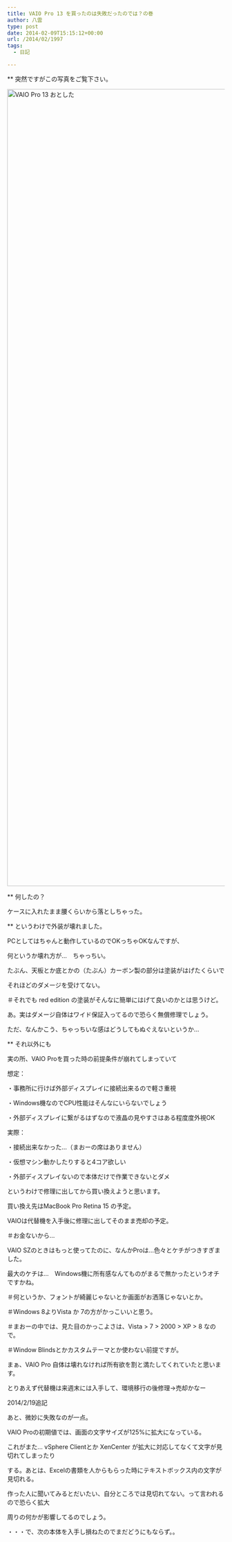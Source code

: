 ```yaml
---
title: VAIO Pro 13 を買ったのは失敗だったのでは？の巻
author: 八雲
type: post
date: 2014-02-09T15:15:12+00:00
url: /2014/02/1997
tags:
  - 日記

---
```

** 突然ですがこの写真をご覧下さい。
  
<!--more-->


  
[<img src="https://obs.maoh.company/yakumoblog/2018/07/2014-02-05-20.46.30.jpg" alt="VAIO Pro 13 おとした" width="3264" height="1840" class="alignnone size-full wp-image-1998" srcset="https://obs.maoh.company/yakumoblog/2018/07/2014-02-05-20.46.30.jpg 3264w, https://obs.maoh.company/yakumoblog/2018/07/2014-02-05-20.46.30-300x169.jpg 300w, https://obs.maoh.company/yakumoblog/2018/07/2014-02-05-20.46.30-768x433.jpg 768w, https://obs.maoh.company/yakumoblog/2018/07/2014-02-05-20.46.30-1024x577.jpg 1024w" sizes="(max-width: 3264px) 100vw, 3264px" />][1]

** 何したの？
  
ケースに入れたまま腰くらいから落としちゃった。

** というわけで外装が壊れました。
  
PCとしてはちゃんと動作しているのでOKっちゃOKなんですが、
  
何というか壊れ方が…　ちゃっちい。
  
たぶん、天板とか底とかの（たぶん）カーボン製の部分は塗装がはげたくらいで
  
それほどのダメージを受けてない。
  
＃それでも red edition の塗装がそんなに簡単にはげて良いのかとは思うけど。

あ。実はダメージ自体はワイド保証入ってるので恐らく無償修理でしょう。
  
ただ、なんかこう、ちゃっちいな感はどうしてもぬぐえないというか…

** それ以外にも
  
実の所、VAIO Proを買った時の前提条件が崩れてしまっていて
  
想定：
  
・事務所に行けば外部ディスプレイに接続出来るので軽さ重視
  
・Windows機なのでCPU性能はそんなにいらないでしょう
  
・外部ディスプレイに繋がるはずなので液晶の見やすさはある程度度外視OK
  
実際：
  
・接続出来なかった…（まおーの席はありません）
  
・仮想マシン動かしたりすると4コア欲しい
  
・外部ディスプレイないので本体だけで作業できないとダメ

というわけで修理に出してから買い換えようと思います。
  
買い換え先はMacBook Pro Retina 15 の予定。
  
VAIOは代替機を入手後に修理に出してそのまま売却の予定。
  
＃お金ないから…

VAIO SZのときはもっと使ってたのに、なんかProは…色々とケチがつきすぎました。
  
最大のケチは…　Windows機に所有感なんてものがまるで無かったというオチですかね。
  
＃何というか、フォントが綺麗じゃないとか画面がお洒落じゃないとか。
  
＃Windows 8よりVista か 7の方がかっこいいと思う。
  
＃まおーの中では、見た目のかっこよさは、Vista > 7 > 2000 > XP > 8 なので。
  
＃Window Blindsとかカスタムテーマとか使わない前提ですが。

まぁ、VAIO Pro 自体は壊れなければ所有欲を割と満たしてくれていたと思います。
  
とりあえず代替機は来週末には入手して、環境移行の後修理→売却かなー

2014/2/19追記
  
あと、微妙に失敗なのが一点。
  
VAIO Proの初期値では、画面の文字サイズが125%に拡大になっている。
  
これがまた… vSphere Clientとか XenCenter が拡大に対応してなくて文字が見切れてしまったり
  
する。あとは、Excelの書類を人からもらった時にテキストボックス内の文字が見切れる。
  
作った人に聞いてみるとだいたい、自分ところでは見切れてない。って言われるので恐らく拡大
  
周りの何かが影響してるのでしょう。

・・・で、次の本体を入手し損ねたのでまだどうにもならず。。

 [1]: https://obs.maoh.company/yakumoblog/2018/07/2014-02-05-20.46.30.jpg

